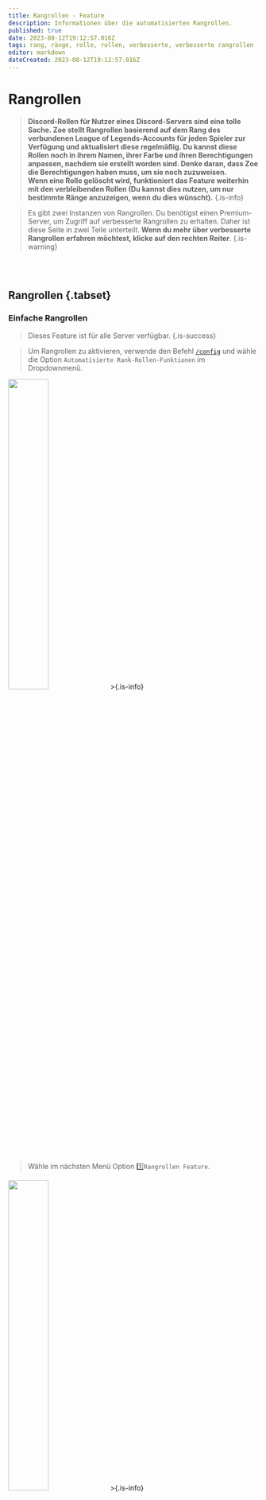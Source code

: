 ```yaml
---
title: Rangrollen - Feature
description: Informationen über die automatisierten Rangrollen.
published: true
date: 2023-08-12T19:12:57.016Z
tags: rang, ränge, rolle, rollen, verbesserte, verbesserte rangrollen
editor: markdown
dateCreated: 2023-08-12T19:12:57.016Z
---
```


# Rangrollen

>**Discord-Rollen für Nutzer eines Discord-Servers sind eine tolle Sache. Zoe stellt Rangrollen basierend auf dem Rang des verbundenen League of Legends-Accounts für jeden Spieler zur Verfügung und aktualisiert diese regelmäßig. Du kannst diese Rollen noch in ihrem Namen, ihrer Farbe und ihren Berechtigungen anpassen, nachdem sie erstellt worden sind. Denke daran, dass Zoe die Berechtigungen haben muss, um sie noch zuzuweisen. <br>
> Wenn eine Rolle gelöscht wird, funktioniert das Feature weiterhin mit den verbleibenden Rollen (Du kannst dies nutzen, um nur bestimmte Ränge anzuzeigen, wenn du dies wünscht).**
>{.is-info}

>Es gibt zwei Instanzen von Rangrollen. Du benötigst einen Premium-Server, um Zugriff auf verbesserte Rangrollen zu erhalten. Daher ist diese Seite in zwei Teile unterteilt. **Wenn du mehr über verbesserte Rangrollen erfahren möchtest, klicke auf den rechten Reiter**.
>{.is-warning}

<br><br>

## Rangrollen {.tabset}
### **Einfache Rangrollen**
>Dieses Feature ist für alle Server verfügbar.
>{.is-success}

>Um Rangrollen zu aktivieren, verwende den Befehl [`/config`](/en/commands/important/config) und wähle die Option `Automatisierte Rank-Rollen-Funktionen` im Dropdownmenü.
<img src="/basic_rankroles_1.png" width="40%"  />
>{.is-info}

>Wähle im nächsten Menü Option :one:`Rangrollen Feature`.
<img src="/basic_rankroles_2.png" width="40%"  />
>{.is-info}

>Lese ggf. die Beschreibung und bestätige die Aktivierung mit :white_check_mark:und wähle dann aus, für welche Warteschlangen/Modi die Rollen gelten sollen. Verwende die Schaltflächen, um die Kategorien zu aktivieren oder zu deaktivieren. Du hast die Wahl zwischen Solo/DuoQ, Flex und TFT. Bestätige diese Auswahl anschließend mit `Aktivieren`.
![basic_rankroles_3-4.png](/basic_rankroles_3-4.png)
>{.is-info}

>Dies dauert einen kurzen Moment, da Zoe für jeden League of Legends-Rang eine Rolle erstellen muss. Nach einem Refresh werden die Rollen dann allen registrierten Spielern zugewiesen.
![basic_rankroles_6.png](/basic_rankroles_6.png)
>{.is-info}
---
>Um die gewählte Warteschlangenkonfiguration zu ändern, kehre zur gleichen Konfigurationsoption zurück und aktualisieren sie einfach mit den Schaltflächen. Danach drücke `Aktualisieren`.
>{.is-info}

### **Verbesserte Rangrollen**
>Diese Funktion ist nur verfügbar für [geboostete](http://wiki.zoe-discord-bot.ch/en/Zoe-Points-And-Boosting) Server.
>{.is-success}

>Um verbesserte Rangrollen zu aktivieren, verwende den Befehl [`/config`](/en/commands/important/config) und wähle die Option `Automatisierte Rank-Rollen-Funktionen` im Dropdownmenü.
<img src="/basic_rankroles_1.png" width="40%"  />
>{.is-info}

>Wähle im nächsten Menü Option :two:`Verbesserte Rangrollen`.
<img src="/improved_rankroles_1.png" width="40%"  />
>{.is-info}

>Du kannst die verbesserten Rangrollen auch nach **Spitzen-Elo** zuordnen. Wähle :three:`Peak Elo Rangrollen` in diesem Menü. Für Rollen mit Spitzen-Elo-Rang ist ein weiterer Schritt erforderlich: die Auswahl der Saison/des Splits. 
<img src="/improved_rankroles_peakelo_1.png" width="40%"  />
<img src="/improved_rankroles_peakelo_2.png" width="80%"  />
Danach erfolgt die Erstellung auf die gleiche Weise wie bei verbesserten Rangrollen.
>{.is-warning}

>Lese ggf. die Beschreibung und bestätige die Erstellung mit "Weiter zu den Einstellungen". 
<img src="/improved_rankroles_2.png" width="70%"  />
>{.is-info}

>### Nun zu den Einstellungen. Oben in der Nachricht siehst dz die aktuelle Konfiguration.
><img src="/improved_rankroles_settings_1.png" width="50%"  /> <br>
>### Direkt darunter findest du Beispiele für die Rollen, die erstellt werden sollen.
><img src="/improved_rankroles_settings_2.png" width="50%"  /> <br>
>{.is-info}

> ### Im unteren Bereich kannst du über die **4 Dropdown-Listen** folgenden Einstellungen vornehmen: <br>
>_**Rangskala** *(Einfachauswahl)*_
>Jeder Rang (Eisen, Bronze, Silber,...)
>Jede zweite Division (Eisen IV-III, Eisen II-I, Bronze IV-III,...) 
>Oder jede Division (Eisen IV, Eisen III, Eisen II,...) 
><br>
>_**Warteschlange** *(Mehrfachauswähl möglich)*_
>Solo/Duo
>Flex
>TFT
><br>
>_**Minimum Rang** *(Einfachauswahl)*_
>Wähle hier den niedrigsten zu erstellenden Rang (für alle Ränge gib Eisen IV *(Standard)* ein)
><br>
>_**Maximum Rang** *(Einfachauswahl)*_
>Wähle hier den höchsten zu erstellenden Rang (für alle Ränge gib Herausforderer *(Standard)* ein)
><br>
> ### Und mit den **2 Schaltflächen** am Ende der Nachricht können die folgenden Einstellungen vorgenommen werden: <br>
>_**Server spezifische Rollen** *(Ja/Nein)*_
>Ja: Erstellt jede Rolle für jede Serverregion (NA, EUNE, EUW, KR, etc.)
>Nein (standard): Alle Serverregionen werden gleich behandelt, keine zusätzlichen Rollen pro Serverregion
><br>
>_**Warteschlange spezifische Rollen** *(Ja/Nein)*_
>Ja: Erzeugt jede Rolle für jede Warteschlange/Spielmodus (Solo/Duo, Flex und TFT)
>Nein (standard): Alle Warteschlangen/Gamemodi werden gleich behandelt, keine zusätzlichen Rollen pro Warteschlange/Spielmodus
><img src="/improved_rankroles_settings_3.png" width="80%"  />
>Mit den anderen Schaltflächen kannst du die `Erstellung abbrechen` und die Konfiguration schließen oder
>`Weiter mit dem nächsten Schritt` nachdem du alle gewünschten Änderungen vorgenommen hast, und schließe die verbesserten Rangrollen ab.
>{.is-info}

>Bitte beachte, dass ein Discord-Server maximal 250 Slots für Rollen haben kann. Daher ist es nicht möglich, eine Rolle für jede Division für jede Serverregion und Warteschlange/Spielmodus usw. zu erstellen.
>{.is-danger}

> Im nächsten Menü kannst du jede Rolle einzeln ändern, aktualisieren oder löschen, wenn du dies wünscht. Du kannst mit den Schaltflächen nach oben und unten navigieren. Wenn du fertig bist oder diesen Schritt überspringen willst, klicke auf `Option mit diesen Einstellungen erstellen`.
><img src="/improved_rankroles_4.png" width="80%"  />
>Das Aktualisieren einer Rolle sieht folgendermaßen aus:
><img src="/improved_rankroles_edit.png" width="70%"  />
>{.is-info}

>Das dauert einen kurzen Moment, denn Zoe muss für jeden League of Legends-Rang, jede Division usw. eine Rolle erstellen.
><img src="/improved_rankroles_5.png" width="30%"  />
>{.is-info}
---
>Um die gewählte Konfiguration zu ändern, kehre zur gleichen Konfigurationsoption zurück und aktualisiere sie einfach mit den Schaltflächen. 
>{.is-info}
